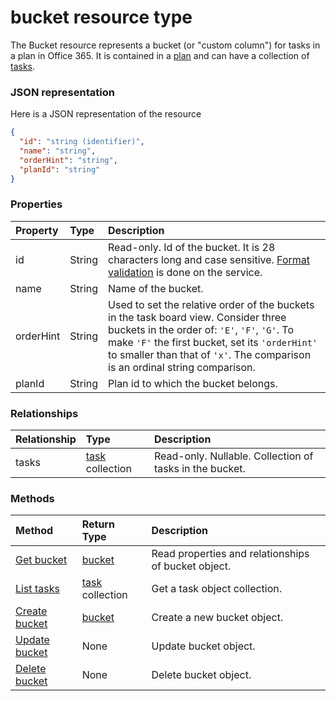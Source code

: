 # bucket resource type

The Bucket resource represents a bucket (or "custom column") for tasks in a plan in Office 365. It is contained in a [plan](plan.md) and can have a collection of [tasks](task.md).

### JSON representation

Here is a JSON representation of the resource

<!-- {
  "blockType": "resource",
  "optionalProperties": [
    "tasks"
  ],
  "@odata.type": "microsoft.graph.bucket"
}-->

```json
{
  "id": "string (identifier)",
  "name": "string",
  "orderHint": "string",
  "planId": "string"
}

```
### Properties
| Property	   | Type	|Description|
|:---------------|:--------|:----------|
|id|String| Read-only. Id of the bucket. It is 28 characters long and case sensitive. [Format validation](tasks_identifiers_disclaimer) is done on the service.|
|name|String| Name of the bucket. |
|orderHint|String| Used to set the relative order of the buckets in the task board view. Consider three buckets in the order of: `'E'`, `'F'`, `'G'`. To make `'F'` the first bucket, set its `'orderHint'` to smaller than that of `'x'`. The comparison is an ordinal string comparison.|
|planId|String| Plan id to which the bucket belongs. |

### Relationships
| Relationship | Type	|Description|
|:---------------|:--------|:----------|
|tasks|[task](task.md) collection| Read-only. Nullable. Collection of tasks in the bucket. |

### Methods

| Method		   | Return Type	|Description|
|:---------------|:--------|:----------|
|[Get bucket](../api/bucket_get.md) | [bucket](bucket.md) |Read properties and relationships of bucket object.|
|[List tasks](../api/bucket_list_tasks.md) |[task](task.md) collection| Get a task object collection.|
|[Create bucket](../api/bucket_post_buckets.md) | [bucket](bucket.md)	| Create a new bucket object. |
|[Update bucket](../api/bucket_update.md) | None |Update bucket object. |
|[Delete bucket](../api/bucket_delete.md) | None |Delete bucket object. |

<!-- uuid: 8fcb5dbc-d5aa-4681-8e31-b001d5168d79
2015-10-25 14:57:30 UTC -->
<!-- {
  "type": "#page.annotation",
  "description": "bucket resource",
  "keywords": "",
  "section": "documentation",
  "tocPath": ""
}-->